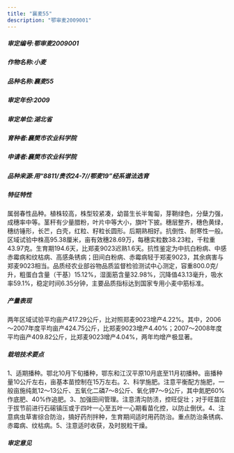 ```yaml
---
title: "襄麦55"
description: "鄂审麦2009001"
---
```

##### 审定编号:鄂审麦2009001

##### 作物名称:小麦

##### 品种名称:襄麦55

##### 审定年份:2009

##### 审定单位:湖北省

##### 育种者:襄樊市农业科学院

##### 申请者:襄樊市农业科学院

##### 品种来源:用“8811/贵农24-7//鄂麦19”经系谱法选育

##### 特征特性
属弱春性品种。植株较高，株型较紧凑，幼苗生长半匍匐，芽鞘绿色，分蘖力强，成穗率中等。茎秆有少量腊粉，叶片中等大小，旗叶下披。穗层整齐，穗色黄绿，穗纺锤形，长芒，白壳，红粒、籽粒长圆形。后期熟相好。抗倒性、耐寒性一般。区域试验中株高95.38厘米，亩有效穗28.69万，每穗实粒数38.23粒，千粒重43.97克。生育期194.6天，比郑麦9023迟熟1.6天。抗性鉴定为中抗白粉病、中感赤霉病和纹枯病、高感条锈病；田间白粉病、赤霉病轻于郑麦9023，其余病害与郑麦9023相当。品质经农业部谷物品质监督检验测试中心测定，容重800.0克/升，粗蛋白含量（干基）15.12%，湿面筋含量32.98%，沉降值43.13毫升，吸水率59.1%，稳定时间6.35分钟，主要品质指标达到国家专用小麦中筋标准。

##### 产量表现
两年区域试验平均亩产417.29公斤，比对照郑麦9023增产4.22%。其中，2006～2007年度平均亩产424.75公斤，比郑麦9023增产4.40%；2007～2008年度平均亩产409.82公斤，比郑麦9023增产4.04%，两年均增产极显著。

##### 栽培技术要点
1、适期播种。鄂北10月下旬播种，鄂东和江汉平原10月底至11月初播种。亩播种量10公斤左右，亩基本苗控制在15万左右。2、科学施肥。注意平衡配方施肥，一般亩施纯氮12～13公斤、五氧化二磷7～8公斤、氧化钾7～9公斤，其中氮肥60%作底肥、40%作追肥。3、加强田间管理。注意清沟防渍，控旺促壮；对于旺苗应于拔节前进行石磙镇压或于四叶一心至五叶一心期看苗化控，以防止倒伏。4、注意病虫草害综合防治，搞好药剂拌种，生育期间适时用药防治。重点防治条锈病、赤霉病、纹枯病。5、注意适时收获，及时脱粒干燥。

##### 审定意见

